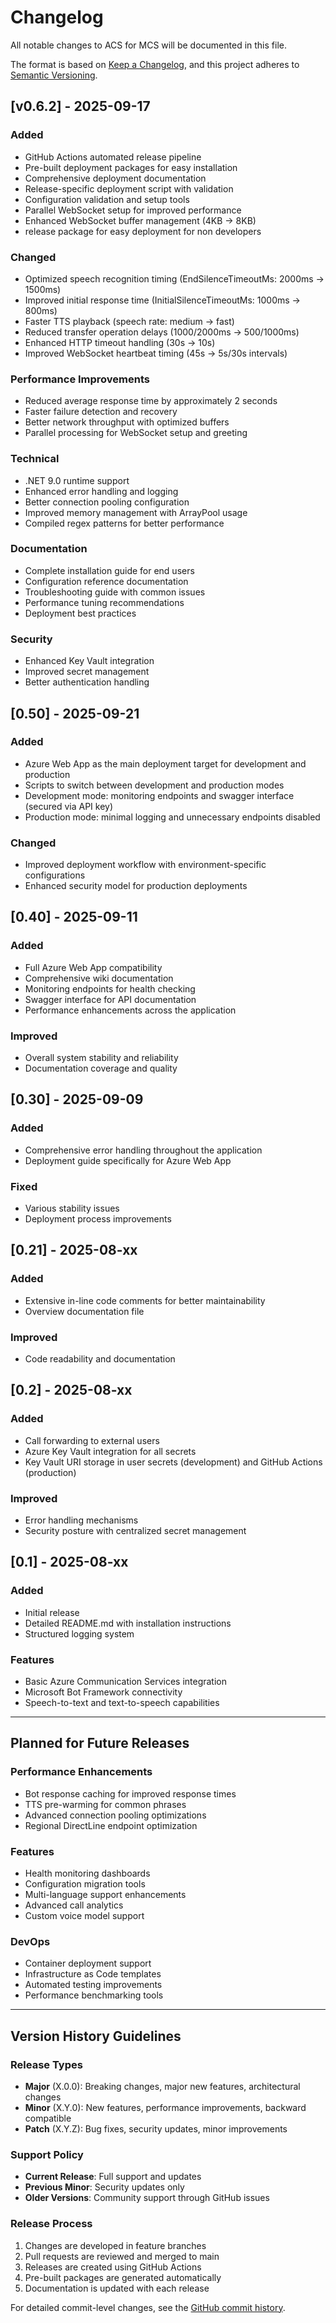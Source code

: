 # Changelog

All notable changes to ACS for MCS will be documented in this file.

The format is based on [Keep a Changelog](https://keepachangelog.com/en/1.0.0/),
and this project adheres to [Semantic Versioning](https://semver.org/spec/v2.0.0.html).

## [v0.6.2] - 2025-09-17 

### Added
- GitHub Actions automated release pipeline
- Pre-built deployment packages for easy installation
- Comprehensive deployment documentation
- Release-specific deployment script with validation
- Configuration validation and setup tools
- Parallel WebSocket setup for improved performance
- Enhanced WebSocket buffer management (4KB → 8KB)
- release package for easy deployment for non developers

### Changed
- Optimized speech recognition timing (EndSilenceTimeoutMs: 2000ms → 1500ms)
- Improved initial response time (InitialSilenceTimeoutMs: 1000ms → 800ms)
- Faster TTS playback (speech rate: medium → fast)
- Reduced transfer operation delays (1000/2000ms → 500/1000ms)
- Enhanced HTTP timeout handling (30s → 10s)
- Improved WebSocket heartbeat timing (45s → 5s/30s intervals)

### Performance Improvements
- Reduced average response time by approximately 2 seconds
- Faster failure detection and recovery
- Better network throughput with optimized buffers
- Parallel processing for WebSocket setup and greeting

### Technical
- .NET 9.0 runtime support
- Enhanced error handling and logging
- Better connection pooling configuration
- Improved memory management with ArrayPool usage
- Compiled regex patterns for better performance

### Documentation
- Complete installation guide for end users
- Configuration reference documentation
- Troubleshooting guide with common issues
- Performance tuning recommendations
- Deployment best practices

### Security
- Enhanced Key Vault integration
- Improved secret management
- Better authentication handling

## [0.50] - 2025-09-21

### Added
- Azure Web App as the main deployment target for development and production
- Scripts to switch between development and production modes
- Development mode: monitoring endpoints and swagger interface (secured via API key)
- Production mode: minimal logging and unnecessary endpoints disabled

### Changed
- Improved deployment workflow with environment-specific configurations
- Enhanced security model for production deployments

## [0.40] - 2025-09-11

### Added
- Full Azure Web App compatibility
- Comprehensive wiki documentation
- Monitoring endpoints for health checking
- Swagger interface for API documentation
- Performance enhancements across the application

### Improved
- Overall system stability and reliability
- Documentation coverage and quality

## [0.30] - 2025-09-09

### Added
- Comprehensive error handling throughout the application
- Deployment guide specifically for Azure Web App

### Fixed
- Various stability issues
- Deployment process improvements

## [0.21] - 2025-08-xx

### Added
- Extensive in-line code comments for better maintainability
- Overview documentation file

### Improved
- Code readability and documentation

## [0.2] - 2025-08-xx

### Added
- Call forwarding to external users
- Azure Key Vault integration for all secrets
- Key Vault URI storage in user secrets (development) and GitHub Actions (production)

### Improved
- Error handling mechanisms
- Security posture with centralized secret management

## [0.1] - 2025-08-xx

### Added
- Initial release
- Detailed README.md with installation instructions
- Structured logging system

### Features
- Basic Azure Communication Services integration
- Microsoft Bot Framework connectivity
- Speech-to-text and text-to-speech capabilities

---

## Planned for Future Releases

### Performance Enhancements
- Bot response caching for improved response times
- TTS pre-warming for common phrases
- Advanced connection pooling optimizations
- Regional DirectLine endpoint optimization

### Features
- Health monitoring dashboards
- Configuration migration tools
- Multi-language support enhancements
- Advanced call analytics
- Custom voice model support

### DevOps
- Container deployment support
- Infrastructure as Code templates
- Automated testing improvements
- Performance benchmarking tools

---

## Version History Guidelines

### Release Types
- **Major** (X.0.0): Breaking changes, major new features, architectural changes
- **Minor** (X.Y.0): New features, performance improvements, backward compatible
- **Patch** (X.Y.Z): Bug fixes, security updates, minor improvements

### Support Policy
- **Current Release**: Full support and updates
- **Previous Minor**: Security updates only  
- **Older Versions**: Community support through GitHub issues

### Release Process
1. Changes are developed in feature branches
2. Pull requests are reviewed and merged to main
3. Releases are created using GitHub Actions
4. Pre-built packages are generated automatically
5. Documentation is updated with each release

For detailed commit-level changes, see the [GitHub commit history](https://github.com/holgerimbery/ACSforMCS/commits/main).
